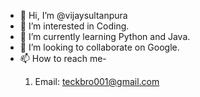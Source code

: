 - 👋 Hi, I’m @vijaysultanpura
- 👀 I’m interested in Coding.
- 🌱 I’m currently learning Python and Java.
- 💞️ I’m looking to collaborate on Google.
- 📫 How to reach me-
<ul>
<ol>
     <li> Email: <a href="teckbro001@gmail.com">teckbro001@gmail.com</a></li>
</ol>
</ul>

     
